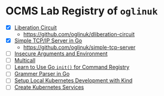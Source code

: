 # OCMS Lab Registry of `oglinuk`

* [X] [Liberation Circuit](https://github.com/oglinuk/lab-liberation-circuit)
	* <https://github.com/oglinuk/dliberation-circuit>
* [X] [Simple TCP/IP Server in Go](https://github.com/rwxrob/lab-go-tcp-server)
	* <https://github.com/oglinuk/simple-tcp-server>
* [ ] [Insecure Arguments and Environment](https://github.com/rwxrob/lab-hack-env-args)
* [ ] [Multicall](https://github.com/rwxrob/lab-multicall)
* [ ] [Learn to Use Go `init()` for Command Registry](https://github.com/rwxrob/lab-go-init-cmd-registry)
* [ ] [Grammer Parser in Go](https://github.com/rwxrob/lab-grammar-parser-in-go)
* [ ] [Setup Local Kubernetes Development with Kind](https://github.com/rwxrob/lab-k8s-kind)
* [ ] [Create Kubernetes Services](https://github.com/rwxrob/lab-k8s-services)
